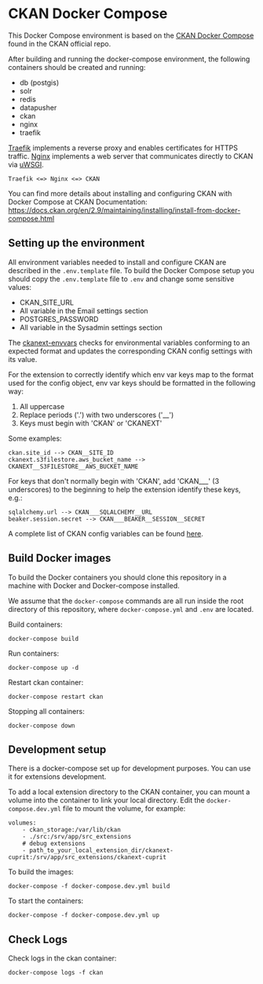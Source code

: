 # CKAN Docker Compose

This Docker Compose environment is based on the [CKAN Docker Compose](https://github.com/ckan/ckan-docker) found in the CKAN official repo.

After building and running the docker-compose environment, the following containers should be created and running:
* db (postgis)
* solr
* redis
* datapusher
* ckan
* nginx
* traefik

[Traefik](https://doc.traefik.io/traefik/) implements a reverse proxy and enables certificates for HTTPS traffic. [Nginx](https://www.nginx.com/) implements a web server that communicates directly to CKAN via [uWSGI](https://uwsgi-docs.readthedocs.io/en/latest/).

```
Traefik <=> Nginx <=> CKAN
```

You can find more details about installing and configuring CKAN with Docker Compose at CKAN Documentation: https://docs.ckan.org/en/2.9/maintaining/installing/install-from-docker-compose.html

## Setting up the environment

All environment variables needed to install and configure CKAN are described in the `.env.template` file. To build the Docker Compose setup you should copy the `.env.template` file to `.env` and change some sensitive values:
* CKAN_SITE_URL
* All variable in the Email settings section
* POSTGRES_PASSWORD
* All variable in the Sysadmin settings section

The [ckanext-envvars](https://github.com/okfn/ckanext-envvars) checks for environmental variables conforming to an expected format and updates the corresponding CKAN config settings with its value.

For the extension to correctly identify which env var keys map to the format used for the config object, env var keys should be formatted in the following way:

1. All uppercase
2. Replace periods ('.') with two underscores ('__')
3. Keys must begin with 'CKAN' or 'CKANEXT'

Some examples:

```
ckan.site_id --> CKAN__SITE_ID
ckanext.s3filestore.aws_bucket_name --> CKANEXT__S3FILESTORE__AWS_BUCKET_NAME
```

For keys that don't normally begin with 'CKAN', add 'CKAN___' (3 underscores) to the beginning to help the extension identify these keys, e.g.:

```
sqlalchemy.url --> CKAN___SQLALCHEMY__URL
beaker.session.secret --> CKAN___BEAKER__SESSION__SECRET
```

A complete list of CKAN config variables can be found [here](https://docs.ckan.org/en/2.9/maintaining/configuration.html).

## Build Docker images

To build the Docker containers you should clone this repository in a machine with Docker and Docker-compose installed.

We assume that the `docker-compose` commands are all run inside the root directory of this repository, where `docker-compose.yml` and `.env` are located.

Build containers:

```
docker-compose build
```

Run containers:

```
docker-compose up -d
```

Restart ckan container:

```
docker-compose restart ckan
```

Stopping all containers:

```
docker-compose down
```

## Development setup

There is a docker-compose set up for development purposes. You can use it for extensions development.

To add a local extension directory to the CKAN container, you can mount a volume into the container to link your local directory. Edit the `docker-compose.dev.yml` file to mount the volume, for example:

```
volumes:
    - ckan_storage:/var/lib/ckan
    - ./src:/srv/app/src_extensions
    # debug extensions
    - path_to_your_local_extension_dir/ckanext-cuprit:/srv/app/src_extensions/ckanext-cuprit
```

To build the images:

```
docker-compose -f docker-compose.dev.yml build
```

To start the containers:

```
docker-compose -f docker-compose.dev.yml up
```

## Check Logs

Check logs in the ckan container:

```
docker-compose logs -f ckan
```
